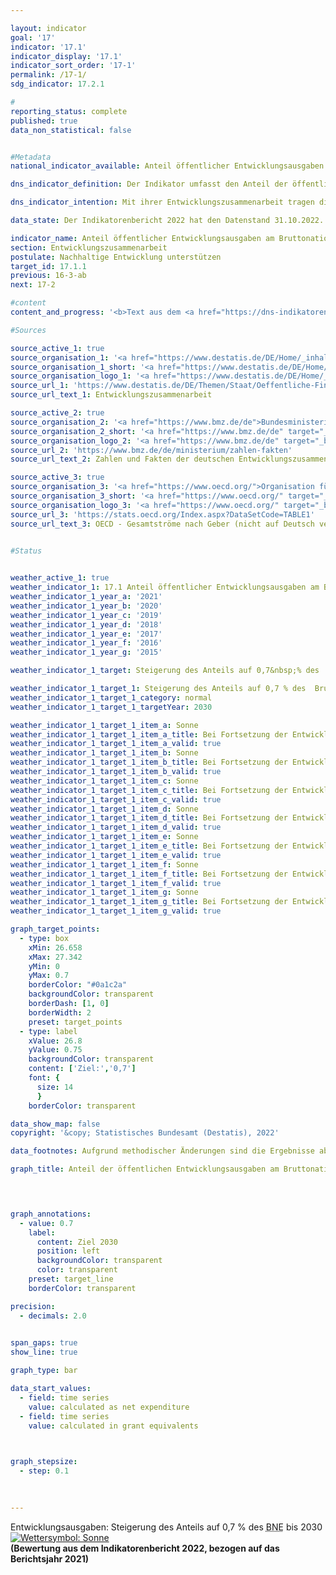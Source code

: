 ```yaml
---

layout: indicator    
goal: '17'    
indicator: '17.1'    
indicator_display: '17.1'    
indicator_sort_order: '17-1'    
permalink: /17-1/    
sdg_indicator: 17.2.1    

#
reporting_status: complete    
published: true    
data_non_statistical: false    


#Metadata    
national_indicator_available: Anteil öffentlicher Entwicklungsausgaben am Bruttonationaleinkommen    

dns_indicator_definition: Der Indikator umfasst den Anteil der öffentlichen Entwicklungsausgaben (Official Development Assistance, <abbr title="Öffentliche Entwicklungsausgaben (official development assistance)">ODA</abbr>) im Verhältnis zum Bruttonationaleinkommen (<abbr title="Bruttonationaleinkommen">BNE</abbr>). Seit 2018&nbsp;erfolgt die Berechnung nach der Zuschussäquivalent-Methode.    

dns_indicator_intention: Mit ihrer Entwicklungszusammenarbeit tragen die Geber dazu bei, die weltweite Armut zu mindern, humanitäre Notlagen zu lindern, den Frieden zu sichern, Demokratie zu verwirklichen sowie die Globalisierung gerecht zu gestalten und die Umwelt zu schützen. Um dieser Verantwortung gerecht zu werden, bekennt sich die Bundesregierung zum ursprünglich 1970&nbsp;von der Generalversammlung der Vereinten Nationen festgelegten Ziel, den Anteil öffentlicher Entwicklungsausgaben am Bruttonationaleinkommen (<abbr title="Öffentliche Entwicklungsausgaben (official development assistance)">ODA</abbr>-Quote) auf 0,7&nbsp;% zu steigern. Zielsetzung des Indikators in der Deutschen Nachhaltigkeitsstrategie ist, dieses Ziel für Deutschland spätestens bis zum Jahr 2030&nbsp;zu erreichen.    

data_state: Der Indikatorenbericht 2022 hat den Datenstand 31.10.2022. Die Daten auf dieser Plattform werden regelmäßig aktualisiert, sodass online aktuellere Daten verfügbar sein können als im <a href="https://dns-indikatoren.de/assets/publications/reports/de/2022.pdf">Indikatorenbericht 2022</a> veröffentlicht.    

indicator_name: Anteil öffentlicher Entwicklungsausgaben am Bruttonationaleinkommen    
section: Entwicklungszusammenarbeit    
postulate: Nachhaltige Entwicklung unterstützen    
target_id: 17.1.1    
previous: 16-3-ab    
next: 17-2    

#content     
content_and_progress: '<b>Text aus dem <a href="https://dns-indikatoren.de/assets/publications/reports/de/2022.pdf">Indikatorenbericht 2022&nbsp;</a></b><br><br>Datengrundlage des Indikators sind die Statistiken der Leistungen der deutschen Entwicklungszusammenarbeit, die im Auftrag des Bundesministeriums für wirtschaftliche Zusammenarbeit und Entwicklung (<abbr title="Bundesministerium für wirtschaftliche Zusammenarbeit und Entwicklung">BMZ</abbr>) vom Statistischen Bundesamt erstellt werden. Die Anrechenbarkeit einer Leistung als <abbr title="Öffentliche Entwicklungsausgaben (official development assistance)">ODA</abbr> ist durch Richtlinien des Entwicklungsausschusses (<abbr title="Richtlinien des Entwicklungsausschusses (Development Assistance Committee)">DAC</abbr>) der Organisation für wirtschaftliche Zusammenarbeit und Entwicklung (<abbr title="Organisation für wirtschaftliche Zusammenarbeit und Entwicklung (Organisation for Economic Co-operation and Development)">OECD</abbr>) definiert. <abbr title="Öffentliche Entwicklungsausgaben (official development assistance)">ODA</abbr> sind öffentliche Leistungen, die mit dem Ziel der Förderung der wirtschaftlichen und sozialen Entwicklung von Entwicklungsländern vergeben werden. Zur <abbr title="Öffentliche Entwicklungsausgaben (official development assistance)">ODA</abbr> zählen vor allem Ausgaben für die finanzielle und technische Zusammenarbeit mit Entwicklungsländern, humanitäre Hilfe sowie Beiträge für Entwicklungszusammenarbeit an multilaterale Institutionen wie zum Beispiel die Vereinten Nationen, die Europäische Union, die Weltbankgruppe oder regionale Entwicklungsbanken. Darüber hinaus sind unter bestimmten Voraussetzungen Ausgaben für Friedensmissionen, Schuldenerleichterungen sowie bestimmte Ausgaben für Entwicklung im Geberland, wie Studienplatzkosten für Studierende aus Entwicklungsländern, Flüchtlingskosten im Inland oder Ausgaben für entwicklungsspezifische Forschung, <abbr title="Öffentliche Entwicklungsausgaben (official development assistance)">ODA</abbr>-anrechenbar.<br><br>Der <abbr title="Richtlinien des Entwicklungsausschusses (Development Assistance Committee)">DAC</abbr> definiert auch die Liste der <abbr title="Öffentliche Entwicklungsausgaben (official development assistance)">ODA</abbr>-fähigen Entwicklungsländer. Diese umfasst die am wenigsten entwickelten Länder (<abbr title="am wenigsten entwickelte Länder (Least Developed Countries)">LDCs</abbr>) sowie weitere Länder mit niedrigem und mittlerem <abbr title="Bruttonationaleinkommen">BNE</abbr> pro Kopf. Die Liste wird in der Regel dreijährlich aktualisiert. Veränderungen des Indikators können sich also auch dadurch ergeben, dass einzelne oder mehrere Länder in die Liste aufgenommen werden oder aus ihr herausfallen.<br><br>2018&nbsp;fand eine Änderung der Bewertung für <abbr title="Öffentliche Entwicklungsausgaben (official development assistance)">ODA</abbr>–Darlehen statt, bei der das bisherige Brutto-Netto-Prinzip durch die Zuschussäquivalent-Methode abgelöst wurde. Bei dieser Methode wird der Zuschussanteil eines <abbr title="Öffentliche Entwicklungsausgaben (official development assistance)">ODA</abbr>-Darlehens ermittelt und nur dieser wird als <abbr title="Öffentliche Entwicklungsausgaben (official development assistance)">ODA</abbr> angerechnet. Durch die neue Bewertungsmethode soll die Vergleichbarkeit von <abbr title="Öffentliche Entwicklungsausgaben (official development assistance)">ODA</abbr>-Darlehen und <abbr title="Öffentliche Entwicklungsausgaben (official development assistance)">ODA</abbr>-Zuschüssen gewährleistet werden. <br><br>Die deutsche <abbr title="Öffentliche Entwicklungsausgaben (official development assistance)">ODA</abbr> nach neuer Methode betrug 2019&nbsp;21,6&nbsp;Milliarden Euro und lag damit geringfügig höher als 2018&nbsp;(21,2&nbsp;Milliarden Euro). Der <abbr title="Öffentliche Entwicklungsausgaben (official development assistance)">ODA</abbr>-Anteil am deutschen <abbr title="Bruttonationaleinkommen">BNE</abbr> lag in 2019&nbsp;wie 2018&nbsp;bei 0,61&nbsp;%. Zum Vergleich beliefen sich die Netto-ODA-Leistungen (bis 2017&nbsp;gültige Berechnungsmethode) im Jahr 2019&nbsp;auf rund 21,5&nbsp;Milliarden Euro. Dies bedeutet einen Rückgang um 1&nbsp;% im Vergleich zum Vorjahr (21,8&nbsp;Milliarden Euro).<br><br>Im internationalen Vergleich war Deutschland 2019&nbsp;absolut gesehen erneut zweitgrößter Geber hinter den <abbr title="Vereinigte Staaten von Amerika (United States of America)">USA</abbr> und vor Großbritannien (vorläufige Ergebnisse). Die deutsche <abbr title="Öffentliche Entwicklungsausgaben (official development assistance)">ODA</abbr>-Quote von 0,61&nbsp;% lag über dem Durchschnittswert der <abbr title="Europäische Union">EU</abbr>-Mitglieder des <abbr title="Richtlinien des Entwicklungsausschusses (Development Assistance Committee)">DAC</abbr> (0,48&nbsp;%, vorläufige Ergebnisse). Im Hinblick auf die <abbr title="Öffentliche Entwicklungsausgaben (official development assistance)">ODA</abbr>-Quote lag Deutschland auf Platz 6&nbsp;der 29&nbsp;<abbr title="Richtlinien des Entwicklungsausschusses (Development Assistance Committee)">DAC</abbr>-Mitgliedsländer. Das internationale Ziel von 0,7&nbsp;% erreichten nach vorläufigen Ergebnissen für das Jahr 2019&nbsp;die <abbr title="Richtlinien des Entwicklungsausschusses (Development Assistance Committee)">DAC</abbr>-Länder Luxemburg, Norwegen, Schweden, Dänemark und Großbritannien.<br><br>Neben der öffentlichen Entwicklungszusammenarbeit werden auch von privater Seite Eigenmittel, zum Beispiel von Kirchen, Stiftungen und Verbänden, aufgewendet. Hierbei handelt es sich insbesondere um Beiträge und Spenden. Diese private Entwicklungszusammenarbeit, die nicht <abbr title="Öffentliche Entwicklungsausgaben (official development assistance)">ODA</abbr>-relevant ist, belief sich 2019&nbsp;auf 1,36&nbsp;Milliarden Euro, was einem Anteil von 0,04&nbsp;% am Bruttonationaleinkommen entsprach. Private Direktinvestitionen in den Entwicklungsländern betrugen 10,2&nbsp;Milliarden Euro im Jahr 2019&nbsp;(vorläufige Ergebnisse).'    

#Sources    

source_active_1: true
source_organisation_1: '<a href="https://www.destatis.de/DE/Home/_inhalt.html">Statistisches Bundesamt</a>'
source_organisation_1_short: '<a href="https://www.destatis.de/DE/Home/_inhalt.html" target="_blank">Statistisches Bundesamt</a>'
source_organisation_logo_1: '<a href="https://www.destatis.de/DE/Home/_inhalt.html" target="_blank"><img src="https://dnsUpgradeEnvironment.github.io/dns-indicators/public/OrgImgDe/destatis.png" alt="Statistisches Bundesamt" title=" Klicken Sie hier um zur Homepage der Organisation Statistisches Bundesamt zu gelangen." style="height:60px; width:148px; border: transparent"/></a>'
source_url_1: 'https://www.destatis.de/DE/Themen/Staat/Oeffentliche-Finanzen/Entwicklungszusammenarbeit/_inhalt.html'
source_url_text_1: Entwicklungszusammenarbeit

source_active_2: true
source_organisation_2: '<a href="https://www.bmz.de/de">Bundesministerium für wirtschaftliche Zusammenarbeit und Entwicklung</a>'
source_organisation_2_short: '<a href="https://www.bmz.de/de" target="_blank">Bundesministerium für wirtschaftliche Zusammenarbeit und Entwicklung</a>'
source_organisation_logo_2: '<a href="https://www.bmz.de/de" target="_blank"><img src="https://dnsUpgradeEnvironment.github.io/dns-indicators/public/OrgImgDe/bmz.png" alt="Bundesministerium für wirtschaftliche Zusammenarbeit und Entwicklung" title=" Klicken Sie hier um zur Homepage der Organisation Bundesministerium für wirtschaftliche Zusammenarbeit und Entwicklung zu gelangen." style="height:60px; width:148px; border: transparent"/></a>'
source_url_2: 'https://www.bmz.de/de/ministerium/zahlen-fakten'
source_url_text_2: Zahlen und Fakten der deutschen Entwicklungszusammenarbeit

source_active_3: true
source_organisation_3: '<a href="https://www.oecd.org/">Organisation für wirtschaftliche Zusammenarbeit und Entwicklung</a>'
source_organisation_3_short: '<a href="https://www.oecd.org/" target="_blank">Organisation für wirtschaftliche Zusammenarbeit und Entwicklung</a>'
source_organisation_logo_3: '<a href="https://www.oecd.org/" target="_blank"><img src="https://dnsUpgradeEnvironment.github.io/dns-indicators/public/OrgImgDe/oecd.png" alt="Organisation für wirtschaftliche Zusammenarbeit und Entwicklung" title=" Klicken Sie hier um zur Homepage der Organisation Organisation für wirtschaftliche Zusammenarbeit und Entwicklung zu gelangen." style="height:60px; width:148px; border: transparent"/></a>'
source_url_3: 'https://stats.oecd.org/Index.aspx?DataSetCode=TABLE1'
source_url_text_3: OECD - Gesamtströme nach Geber (nicht auf Deutsch verfügbar)
    

#Status    


weather_active_1: true
weather_indicator_1: 17.1 Anteil öffentlicher Entwicklungsausgaben am Bruttonationaleinkommen
weather_indicator_1_year_a: '2021'
weather_indicator_1_year_b: '2020'
weather_indicator_1_year_c: '2019'
weather_indicator_1_year_d: '2018'
weather_indicator_1_year_e: '2017'
weather_indicator_1_year_f: '2016'
weather_indicator_1_year_g: '2015'

weather_indicator_1_target: Steigerung des Anteils auf 0,7&nbsp;% des  Bruttonationaleinkommens bis 2030

weather_indicator_1_target_1: Steigerung des Anteils auf 0,7 % des  Bruttonationaleinkommens bis 2030
weather_indicator_1_target_1_category: normal
weather_indicator_1_target_1_targetYear: 2030

weather_indicator_1_target_1_item_a: Sonne
weather_indicator_1_target_1_item_a_title: Bei Fortsetzung der Entwicklung aus 2021 wäre der Zielwert erreicht oder um weniger als 5&nbsp;% der Differenz zwischen Zielwert und dem damaligen Wert verfehlt worden.
weather_indicator_1_target_1_item_a_valid: true
weather_indicator_1_target_1_item_b: Sonne
weather_indicator_1_target_1_item_b_title: Bei Fortsetzung der Entwicklung aus 2020 wäre der Zielwert erreicht oder um weniger als 5&nbsp;% der Differenz zwischen Zielwert und dem damaligen Wert verfehlt worden.
weather_indicator_1_target_1_item_b_valid: true
weather_indicator_1_target_1_item_c: Sonne
weather_indicator_1_target_1_item_c_title: Bei Fortsetzung der Entwicklung aus 2019 wäre der Zielwert erreicht oder um weniger als 5&nbsp;% der Differenz zwischen Zielwert und dem damaligen Wert verfehlt worden.
weather_indicator_1_target_1_item_c_valid: true
weather_indicator_1_target_1_item_d: Sonne
weather_indicator_1_target_1_item_d_title: Bei Fortsetzung der Entwicklung aus 2018 wäre der Zielwert erreicht oder um weniger als 5&nbsp;% der Differenz zwischen Zielwert und dem damaligen Wert verfehlt worden.
weather_indicator_1_target_1_item_d_valid: true
weather_indicator_1_target_1_item_e: Sonne
weather_indicator_1_target_1_item_e_title: Bei Fortsetzung der Entwicklung aus 2017 wäre der Zielwert erreicht oder um weniger als 5&nbsp;% der Differenz zwischen Zielwert und dem damaligen Wert verfehlt worden.
weather_indicator_1_target_1_item_e_valid: true
weather_indicator_1_target_1_item_f: Sonne
weather_indicator_1_target_1_item_f_title: Bei Fortsetzung der Entwicklung aus 2016 wäre der Zielwert erreicht oder um weniger als 5&nbsp;% der Differenz zwischen Zielwert und dem damaligen Wert verfehlt worden.
weather_indicator_1_target_1_item_f_valid: true
weather_indicator_1_target_1_item_g: Sonne
weather_indicator_1_target_1_item_g_title: Bei Fortsetzung der Entwicklung aus 2015 wäre der Zielwert erreicht oder um weniger als 5&nbsp;% der Differenz zwischen Zielwert und dem damaligen Wert verfehlt worden.
weather_indicator_1_target_1_item_g_valid: true    

graph_target_points:
  - type: box
    xMin: 26.658
    xMax: 27.342
    yMin: 0
    yMax: 0.7
    borderColor: "#0a1c2a"
    backgroundColor: transparent
    borderDash: [1, 0]
    borderWidth: 2
    preset: target_points
  - type: label
    xValue: 26.8
    yValue: 0.75
    backgroundColor: transparent
    content: ['Ziel:','0,7']
    font: {
      size: 14
      }
    borderColor: transparent    

data_show_map: false    
copyright: '&copy; Statistisches Bundesamt (Destatis), 2022'    

data_footnotes: Aufgrund methodischer Änderungen sind die Ergebnisse ab 2018&nbsp;nur eingeschränkt mit den Vorjahren vergleichbar. Bis einschließlich 2017&nbsp;erfolgte die Berechnung nach dem Brutto-Netto-Prinzip;  ab 2018&nbsp;nach der Zuschussäquivalent-Methode.<br>• 2021&nbsp;vorläufige Daten.    

graph_title: Anteil der öffentlichen Entwicklungsausgaben am Bruttonationaleinkommen    

    


graph_annotations:
  - value: 0.7
    label:
      content: Ziel 2030
      position: left
      backgroundColor: transparent
      color: transparent
    preset: target_line
    borderColor: transparent    

precision: 
  - decimals: 2.0
        

span_gaps: true    
show_line: true    

graph_type: bar    

data_start_values: 
  - field: time series
    value: calculated as net expenditure
  - field: time series
    value: calculated in grant equivalents    

    

graph_stepsize: 
  - step: 0.1
        

                
---
```



<div>
  <div class="my-header">
    <label class="default">Entwicklungsausgaben: Steigerung des Anteils auf 0,7&nbsp;% des <abbr title="Bruttonationaleinkommen">BNE</abbr> bis 2030
      <a href="https://dnsUpgradeEnvironment.github.io/dns-indicators/status"><img src="https://g205sdgs.github.io/sdg-indicators/public/Wettersymbole/Sonne.png" title="Bei Fortsetzung der Entwicklung aus 2021 wäre der Zielwert erreicht oder um weniger als 5&nbsp;% der Differenz zwischen Zielwert und dem damaligen Wert verfehlt worden." alt="Wettersymbol: Sonne"/>
      </a>
    </label>
  </div>
</div>
<div class="my-header-note">
  <label class="default"><b>(Bewertung aus dem Indikatorenbericht 2022, bezogen auf das Berichtsjahr 2021)
  </b></label>
</div>